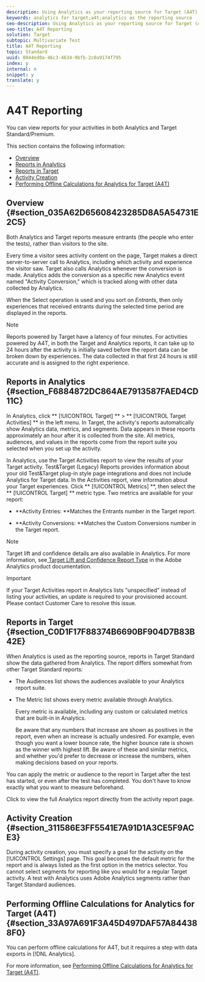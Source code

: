 ```yaml
---
description: Using Analytics as your reporting source for Target (A4T) gives you access to Analytics reports for your Target activities.
keywords: analytics for target;a4t;analytics as the reporting source
seo-description: Using Analytics as your reporting source for Target (A4T) gives you access to Analytics reports for your Target activities.
seo-title: A4T Reporting
solution: Target
subtopic: Multivariate Test
title: A4T Reporting
topic: Standard
uuid: 0044ed0a-46c3-4634-9bfb-2c0a9174f795
index: y
internal: n
snippet: y
translate: y
---
```


# A4T Reporting

You can view reports for your activities in both Analytics and Target Standard/Premium. 

This section contains the following information: 


* [ Overview](c_reporting.md#section_035A62D65608423285D8A5A54731E2C5)
* [ Reports in Analytics](c_reporting.md#section_F6884872DC864AE7913587FAED4CD11C)
* [ Reports in Target](c_reporting.md#section_C0D1F17F88374B6690BF904D7B83B42E)
* [ Activity Creation](c_reporting.md#section_311586E3FF5541E7A91D1A3CE5F9ACE3)
* [ Performing Offline Calculations for Analytics for Target (A4T)](c_reporting.md#section_33A97A691F3A45D497DAF57A844388F0)


## Overview {#section_035A62D65608423285D8A5A54731E2C5}

Both Analytics and Target reports measure entrants (the people who enter the tests), rather than visitors to the site. 

Every time a visitor sees activity content on the page, Target makes a direct server-to-server call to Analytics, including which activity and experience the visitor saw. Target also calls Analytics whenever the conversion is made. Analytics adds the conversion as a specific new Analytics event named "Activity Conversion," which is tracked along with other data collected by Analytics. 

When the Select operation is used and you sort on *Entrants*, then only experiences that received entrants during the selected time period are displayed in the reports. 


>[!NOTE]
>
>Reports powered by Target have a latency of four minutes. For activities powered by A4T, in both the Target and Analytics reports, it can take up to 24 hours after the activity is initially saved before the report data can be broken down by experiences. The data collected in that first 24 hours is still accurate and is assigned to the right experience.



## Reports in Analytics {#section_F6884872DC864AE7913587FAED4CD11C}

In Analytics, click ** [!UICONTROL  Target] ** > ** [!UICONTROL  Target Activities] ** in the left menu. In Target, the activity's reports automatically show Analytics data, metrics, and segments. Data appears in these reports approximately an hour after it is collected from the site. All metrics, audiences, and values in the reports come from the report suite you selected when you set up the activity. 

In Analytics, use the Target Activities report to view the results of your Target activity. Test&amp;Target (Legacy) Reports provides information about your old Test&amp;Target plug-in style page integrations and does not include Analytics for Target data. In the Activities report, view information about your Target experiences. Click ** [!UICONTROL  Metrics] **, then select the ** [!UICONTROL  Target] ** metric type. Two metrics are available for your report: 


* **Activity Entries: **Matches the Entrants number in the Target report. 

* **Activity Conversions: **Matches the Custom Conversions number in the Target report. 




>[!NOTE]
>
>Target lift and confidence details are also available in Analytics. For more information, see[ Target Lift and Confidence Report Type](https://marketing.adobe.com/resources/help/en_US/reference/report_target_lift_confidence.html) in the Adobe Analytics product documentation. 




>[!IMPORTANT]
>
>If your Target Activities report in Analytics lists "unspecified" instead of listing your activities, an update is required to your provisioned account. Please contact Customer Care to resolve this issue.



## Reports in Target {#section_C0D1F17F88374B6690BF904D7B83B42E}

When Analytics is used as the reporting source, reports in Target Standard show the data gathered from Analytics. The report differs somewhat from other Target Standard reports: 


* The Audiences list shows the audiences available to your Analytics report suite. 

* The Metric list shows every metric available through Analytics. 

  Every metric is available, including any custom or calculated metrics that are built-in in Analytics. 

  Be aware that any numbers that increase are shown as positives in the report, even when an increase is actually undesired. For example, even though you want a lower bounce rate, the higher bounce rate is shown as the winner with highest lift. Be aware of these and similar metrics, and whether you'd prefer to decrease or increase the numbers, when making decisions based on your reports. 



You can apply the metric or audience to the report in Target after the test has started, or even after the test has completed. You don't have to know exactly what you want to measure beforehand. 

Click to view the full Analytics report directly from the activity report page. 

## Activity Creation {#section_311586E3FF5541E7A91D1A3CE5F9ACE3}

During activity creation, you must specify a goal for the activity on the [!UICONTROL  Settings] page. This goal becomes the default metric for the report and is always listed as the first option in the metrics selector. You cannot select segments for reporting like you would for a regular Target activity. A test with Analytics uses Adobe Analytics segments rather than Target Standard audiences. 

## Performing Offline Calculations for Analytics for Target (A4T) {#section_33A97A691F3A45D497DAF57A844388F0}

You can perform offline calculations for A4T, but it requires a step with data exports in [!DNL  Analytics]. 

For more information, see [ Performing Offline Calculations for Analytics for Target (A4T)](c_confidence_level_and_confidence_interval.md#section_B34BD016C8274C97AC9564F426B9607E). 
